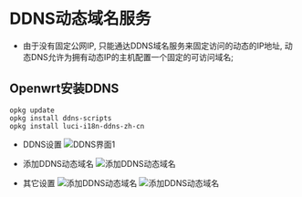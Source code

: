 # DDNS动态域名服务

+ 由于没有固定公网IP, 只能通达DDNS域名服务来固定访问的动态的IP地址, 动态DNS允许为拥有动态IP的主机配置一个固定的可访问域名;

## Openwrt安装DDNS

    opkg update
    opkg install ddns-scripts
    opkg install luci-i18n-ddns-zh-cn
  
+ DDNS设置
![DDNS界面1](https://github.com/GerGitHub/Openwrt-Set/blob/master/OpenwrtImg/DDNS%20P1.png)

+ 添加DDNS动态域名
![添加DDNS动态域名](https://github.com/GerGitHub/Openwrt-Set/blob/master/OpenwrtImg/DDNS%20P2.png)

+ 其它设置
![添加DDNS动态域名](https://github.com/GerGitHub/Openwrt-Set/blob/master/OpenwrtImg/DDNS%20P3.png)
![添加DDNS动态域名](https://github.com/GerGitHub/Openwrt-Set/blob/master/OpenwrtImg/DDNS%20P4.png)
